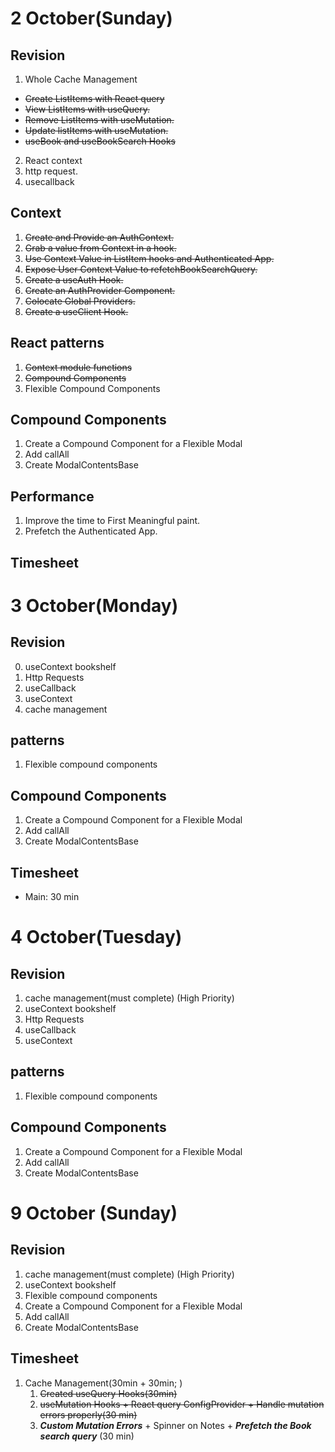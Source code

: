 # 2 October(Sunday)

## Revision

1. Whole Cache Management

- ~~Create ListItems with React query~~
- ~~View ListItems with useQuery.~~
- ~~Remove ListItems with useMutation.~~
- ~~Update listItems with useMutation.~~
- ~~useBook and useBookSearch Hooks~~

2. React context
3. http request.
4. usecallback

## Context

1. ~~Create and Provide an AuthContext.~~
2. ~~Grab a value from Context in a hook.~~
3. ~~Use Context Value in ListItem hooks and Authenticated App.~~
4. ~~Expose User Context Value to refetchBookSearchQuery.~~
5. ~~Create a useAuth Hook.~~
6. ~~Create an AuthProvider Component.~~
7. ~~Colocate Global Providers.~~
8. ~~Create a useClient Hook.~~

## React patterns

1. ~~Context module functions~~
2. ~~Compound Components~~
3. Flexible Compound Components

## Compound Components

1. Create a Compound Component for a Flexible Modal
2. Add callAll
3. Create ModalContentsBase

## Performance

1. Improve the time to First Meaningful paint.
2. Prefetch the Authenticated App.

## Timesheet

# 3 October(Monday)

## Revision

0. useContext bookshelf
1. Http Requests
2. useCallback
3. useContext
4. cache management

## patterns

1. Flexible compound components

## Compound Components

1. Create a Compound Component for a Flexible Modal
2. Add callAll
3. Create ModalContentsBase

## Timesheet

- Main: 30 min

# 4 October(Tuesday)

## Revision

1. cache management(must complete) (High Priority)
2. useContext bookshelf
3. Http Requests
4. useCallback
5. useContext

## patterns

1. Flexible compound components

## Compound Components

1. Create a Compound Component for a Flexible Modal
2. Add callAll
3. Create ModalContentsBase

# 9 October (Sunday)

## Revision

1. cache management(must complete) (High Priority)
2. useContext bookshelf
3. Flexible compound components
4. Create a Compound Component for a Flexible Modal
5. Add callAll
6. Create ModalContentsBase

## Timesheet

1. Cache Management(30min + 30min; )
   1. ~~Created useQuery Hooks(30min)~~
   2. ~~useMutation Hooks + React query ConfigProvider + Handle mutation errors properly(30 min)~~
   3. **_Custom Mutation Errors_** + Spinner on Notes + **_Prefetch the Book search query_** (30 min)
